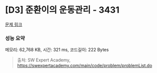 # [D3] 준환이의 운동관리 - 3431 

[문제 링크](https://swexpertacademy.com/main/code/problem/problemDetail.do?contestProbId=AWE_ZXcqAAMDFAV2) 

### 성능 요약

메모리: 62,768 KB, 시간: 321 ms, 코드길이: 222 Bytes



> 출처: SW Expert Academy, https://swexpertacademy.com/main/code/problem/problemList.do